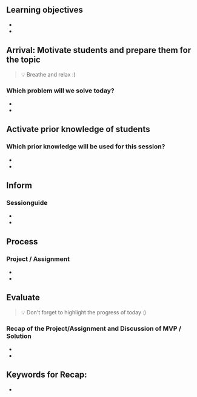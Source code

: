 ## Learning objectives

-
-

## Arrival: Motivate students and prepare them for the topic

> 💡 Breathe and relax :)

### Which problem will we solve today?

-
-

## Activate prior knowledge of students

### Which prior knowledge will be used for this session?

-
-

## Inform

### Sessionguide

-
-

## Process

### Project / Assignment

-
-

## Evaluate

> 💡 Don't forget to highlight the progress of today :)

### Recap of the Project/Assignment and Discussion of MVP / Solution

-
-

## Keywords for Recap:

-
